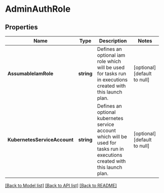 # AdminAuthRole

## Properties
Name | Type | Description | Notes
------------ | ------------- | ------------- | -------------
**AssumableIamRole** | **string** | Defines an optional iam role which will be used for tasks run in executions created with this launch plan. | [optional] [default to null]
**KubernetesServiceAccount** | **string** | Defines an optional kubernetes service account which will be used for tasks run in executions created with this launch plan. | [optional] [default to null]

[[Back to Model list]](../README.md#documentation-for-models) [[Back to API list]](../README.md#documentation-for-api-endpoints) [[Back to README]](../README.md)


